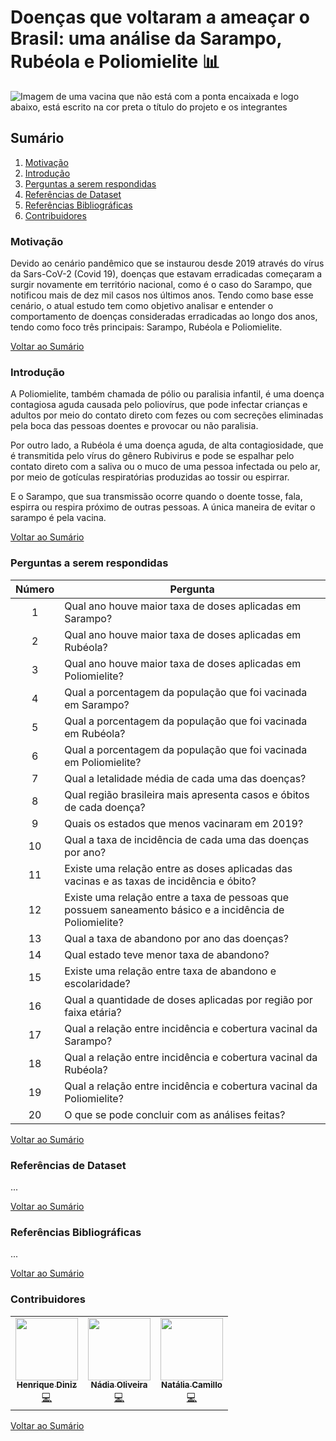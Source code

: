 # Doenças que voltaram a ameaçar o Brasil: uma análise da Sarampo, Rubéola e Poliomielite :bar_chart:

![Imagem de uma vacina que não está com a ponta encaixada e logo abaixo, está escrito na cor preta o título do projeto e os integrantes](https://i.imgur.com/oUYpOSc.jpg)

<a name="inicio"></a>
## Sumário

1. [Motivação](#motivacao)
2. [Introdução](#intro)
3. [Perguntas a serem respondidas](#perguntas)
4. [Referências de Dataset](#refsdata)
5. [Referências Bibliográficas](#refs)
6. [Contribuidores](#colaboradores)

<a name="motivacao"></a>
### Motivação

Devido ao cenário pandêmico que se instaurou desde 2019 através do vírus da Sars-CoV-2 (Covid 19), doenças que estavam erradicadas começaram a surgir novamente em território nacional, como é o caso do Sarampo, que notificou mais de dez mil casos nos últimos anos. Tendo como base esse cenário, o atual estudo tem como objetivo analisar e entender o comportamento de doenças consideradas erradicadas ao longo dos anos, tendo como foco três principais: Sarampo, Rubéola e Poliomielite.

<a href="#inicio">Voltar ao Sumário</a>
<a name="intro"></a>
### Introdução

A Poliomielite, também chamada de pólio ou paralisia infantil, é uma doença contagiosa aguda causada pelo poliovírus, que pode infectar crianças e adultos por meio do contato direto com fezes ou com secreções eliminadas pela boca das pessoas doentes e provocar ou não paralisia. 

Por outro lado, a Rubéola  é uma doença aguda, de alta contagiosidade, que é transmitida pelo vírus do gênero Rubivirus e  pode se espalhar pelo contato direto com a saliva ou o muco de uma pessoa infectada ou pelo ar, por meio de gotículas respiratórias produzidas ao tossir ou espirrar.

E o Sarampo, que sua transmissão ocorre quando o doente tosse, fala, espirra ou respira próximo de outras pessoas. A única maneira de evitar o sarampo é pela vacina.

<a href="#inicio">Voltar ao Sumário</a>

<a name="perguntas"></a>
### Perguntas a serem respondidas

| Número |                                                 Pergunta                                                 |
|:------:|--------------------------------------------------------------------------------------------------------|
| 1      | Qual ano houve maior taxa de doses aplicadas em Sarampo?                                                 |
| 2      | Qual ano houve maior taxa de doses aplicadas em Rubéola?                                                 |
| 3      | Qual ano houve maior taxa de doses aplicadas em Poliomielite?                                            |
| 4      | Qual a porcentagem da população que foi vacinada em Sarampo?                                             |
| 5      | Qual a porcentagem da população que foi vacinada em Rubéola?                                             |
| 6      | Qual a porcentagem da população que foi vacinada em Poliomielite?                                        |
| 7      | Qual a letalidade média de cada uma das doenças?                                                         |
| 8      | Qual região brasileira mais apresenta casos e óbitos de cada doença?                                     |
| 9      | Quais os estados que menos vacinaram em 2019?                                                            |
| 10     | Qual a taxa de incidência de cada uma das doenças por ano?                                               |
| 11     | Existe uma relação entre as doses aplicadas das vacinas e as taxas de incidência e óbito?                |
| 12     | Existe uma relação entre a taxa de pessoas que possuem saneamento básico e a incidência de Poliomielite? |
| 13     | Qual a taxa de abandono por ano das doenças?                                                             |
| 14     | Qual estado teve menor taxa de abandono?                                                                 |
| 15     | Existe uma relação entre taxa de abandono e escolaridade?                                                |
| 16     | Qual a quantidade de doses aplicadas por região por faixa etária?                                        |
| 17     | Qual a relação entre incidência e cobertura vacinal da Sarampo?                                          |
| 18     | Qual a relação entre incidência e cobertura vacinal da Rubéola?                                          |
| 19     | Qual a relação entre incidência e cobertura vacinal da Poliomielite?                                     |
| 20     | O que se pode concluir com as análises feitas?                                                           |

<a href="#inicio">Voltar ao Sumário</a>


<a name="refdata"></a>
### Referências de Dataset
...

<a href="#inicio">Voltar ao Sumário</a>
<a name="refs"></a>
### Referências Bibliográficas
...

<a href="#inicio">Voltar ao Sumário</a>

<a name="colaboradores"></a>
### Contribuidores

<table>
  <tr>
    <td align="center"><a href="https://github.com/hpbd152"><img src="https://avatars.githubusercontent.com/u/31517090?v=4" width="100px;" alt=""/><br /><sub><b>Henrique Diniz</b></sub></a><br /><a href="https://github.com/hpbd152" title="Code">💻</a></td>
    <td align="center"><a href="https://github.com/NadiaaOliverr"><img src="https://avatars2.githubusercontent.com/u/41811634?v=4" width="100px;" alt=""/><br /><sub><b>Nádia Oliveira</b></sub></a><br /><a href="https://github.com/NadiaaOliverr" title="Code">💻</a></td>
    <td align="center"><a href="https://github.com/natalicarmo"><img src="https://avatars.githubusercontent.com/u/50000533?v=4" width="100px;" alt=""/><br /><sub><b>Natália Camillo</b></sub></a><br /><a href="https://github.com/natalicarmo" title="Code">💻</a></td>
  </tr>
</table>
<a href="#inicio">Voltar ao Sumário</a>

